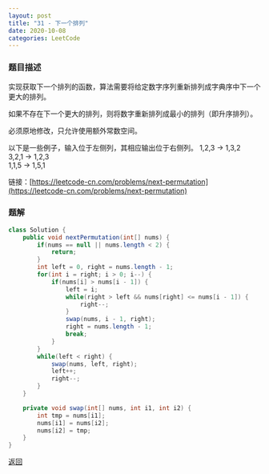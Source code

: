 ```yaml
---
layout: post
title: "31 - 下一个排列"
date: 2020-10-08
categories: LeetCode
---
```


### **题目描述**
实现获取下一个排列的函数，算法需要将给定数字序列重新排列成字典序中下一个更大的排列。

如果不存在下一个更大的排列，则将数字重新排列成最小的排列（即升序排列）。

必须原地修改，只允许使用额外常数空间。

以下是一些例子，输入位于左侧列，其相应输出位于右侧列。
1,2,3 → 1,3,2   
3,2,1 → 1,2,3   
1,1,5 → 1,5,1   


链接：[https://leetcode-cn.com/problems/next-permutation](https://leetcode-cn.com/problems/next-permutation)



### **题解**
``` java
class Solution {
    public void nextPermutation(int[] nums) {
        if(nums == null || nums.length < 2) {
            return;
        }
        int left = 0, right = nums.length - 1;
        for(int i = right; i > 0; i--) {
            if(nums[i] > nums[i - 1]) {
                left = i;
                while(right > left && nums[right] <= nums[i - 1]) {
                    right--;
                }
                swap(nums, i - 1, right);
                right = nums.length - 1;
                break;
            } 
        }
        while(left < right) {
            swap(nums, left, right);
            left++;
            right--;
        }
    }

    private void swap(int[] nums, int i1, int i2) {
        int tmp = nums[i1];
        nums[i1] = nums[i2];
        nums[i2] = tmp;
    }
}
```




[返回](https://maxwell-blog.cn/leetcode/2020/10/08/leetcode.html)